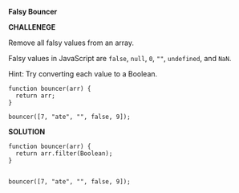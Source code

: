 **Falsy Bouncer**

**CHALLENEGE**

Remove all falsy values from an array.

Falsy values in JavaScript are `false`, `null`, `0`, `""`, `undefined`, and `NaN`.

Hint: Try converting each value to a Boolean.

```
function bouncer(arr) {
  return arr;
}

bouncer([7, "ate", "", false, 9]);

```

**SOLUTION**

```
function bouncer(arr) {
  return arr.filter(Boolean);
}


bouncer([7, "ate", "", false, 9]);

```

